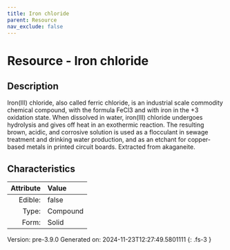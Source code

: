 ```yaml
---
title: Iron chloride
parent: Resource
nav_exclude: false
---
```

# Resource - Iron chloride

## Description
 Iron(III) chloride, also called ferric chloride,&#10;&#9;is an industrial scale commodity chemical compound, with the formula FeCl3 and with&#10;&#9;iron in the +3 oxidation state. When dissolved in water, iron(III) chloride undergoes&#10;&#9;hydrolysis and gives off heat in an exothermic reaction. The resulting brown, acidic, and&#10;&#9;corrosive solution is used as a flocculant in sewage treatment and drinking water production,&#10;&#9;and as an etchant for copper-based metals in printed circuit boards. Extracted from akaganeite.

## Characteristics

| Attribute      | Value |
|--------:|:------|
|Edible:|false|
|Type:|Compound|
|Form:|Solid|
 



    

Version: pre-3.9.0 Generated on: 2024-11-23T12:27:49.5801111
{: .fs-3 }
